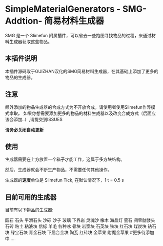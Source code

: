 # SimpleMaterialGenerators - SMG-Addtion- 简易材料生成器

SMG 是一个 Slimefun 附属插件，可以省去一些跑图寻找物品的过程，来通过材料生成器获取这些物品。

## 本插件说明
本插件源码取于GUIZHAN汉化的SMG简易材料生成器，在其基础上添加了更多的物品的生成器。

## 注意
额外添加的物品生成器的合成方式为不开放合成，请使用者使用Slimefun作弊模式拿取。
如果你想需要添加更多的物品的材料生成器以及改变合成方式（后面应该会添加..）,请提交到ISSUES

**请务必关闭自动更新**



## 使用

生成器需要在上方放置一个箱子才能工作，这属于多方块结构。

然后，生成器就会不断生产物品，不需要任何其他操作。

生成器的**速度**单位是 Slimefun Tick, 在默认情况下，1 t = 0.5 s

## 目前可用的生成器

目前有以下物品的生成器:

圆石
石头
平滑石头
沙砾
沙子
玻璃
下界岩
灵魂沙
橡木
海晶灯
萤石
凋零骷髅头
石砖
粘土
粘液块
信标
羊毛
各种冰
骨块
岩浆块
石英块
铁块
红石块
煤炭块
钻石块
绿宝石块
青金石块
下届合金块
陶瓦
红砖块
金苹果
附魔金苹果
#更多待添加中.....

